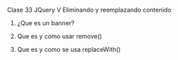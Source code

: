 Clase 33 JQuery V Eliminando y reemplazando contenido


1. ¿Que es un banner?



2. Que es y como usar remove()



3. Que es y como se usa replaceWith()